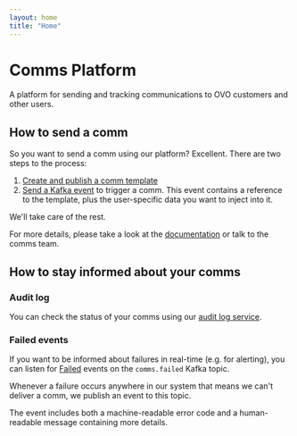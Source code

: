 ```yaml
---
layout: home
title: "Home"
---
```


# Comms Platform

A platform for sending and tracking communications to OVO customers and other users.

## How to send a comm

So you want to send a comm using our platform? Excellent. There are two steps to the process:

1. [Create and publish a comm template](docs/templates.html)
2. [Send a Kafka event](docs/events.html) to trigger a comm. This event contains a reference to the template, plus the user-specific data you want to inject into it.

We'll take care of the rest.

For more details, please take a look at the [documentation](docs/) or talk to the comms team.

## How to stay informed about your comms

### Audit log

You can check the status of your comms using our [audit log service](https://audit-log.ovo-comms.co.uk/).

### Failed events

If you want to be informed about failures in real-time (e.g. for alerting), you can listen for [Failed](https://github.com/ovotech/comms-kafka-messages/blob/master/src/main/scala/com/ovoenergy/comms/model/Failed.scala) events on the `comms.failed` Kafka topic. 

Whenever a failure occurs anywhere in our system that means we can't deliver a comm, we publish an event to this topic. 

The event includes both a machine-readable error code and a human-readable message containing more details.
